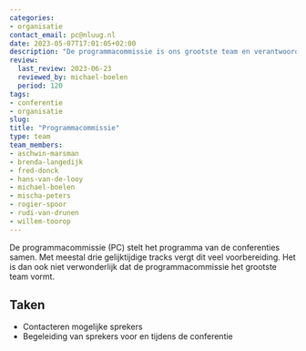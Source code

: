 ```yaml
---
categories:
- organisatie
contact_email: pc@nluug.nl
date: 2023-05-07T17:01:05+02:00
description: "De programmacommissie is ons grootste team en verantwoordelijk voor het vinden van sprekers en beheren van relevante contacten."
review:
  last_review: 2023-06-23
  reviewed_by: michael-boelen
  period: 120
tags:
- conferentie
- organisatie
slug:
title: "Programmacommissie"
type: team
team_members:
- aschwin-marsman
- brenda-langedijk
- fred-donck
- hans-van-de-looy
- michael-boelen
- mischa-peters
- rogier-spoor
- rudi-van-drunen
- willem-toorop
---
```


De programmacommissie (PC) stelt het programma van de conferenties samen. Met meestal drie gelijktijdige tracks vergt dit veel voorbereiding. Het is dan ook niet verwonderlijk dat de programmacommissie het grootste team vormt.

## Taken

* Contacteren mogelijke sprekers
* Begeleiding van sprekers voor en tijdens de conferentie

